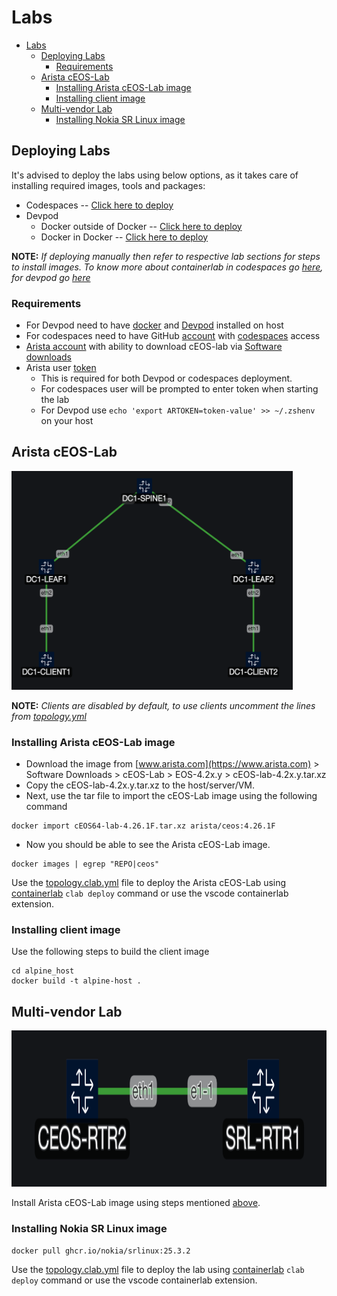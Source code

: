 # Labs

- [Labs](#labs)
  - [Deploying Labs](#deploying-labs)
    - [Requirements](#requirements)
  - [Arista cEOS-Lab](#arista-ceos-lab)
    - [Installing Arista cEOS-Lab image](#installing-arista-ceos-lab-image)
    - [Installing client image](#installing-client-image)
  - [Multi-vendor Lab](#multi-vendor-lab)
    - [Installing Nokia SR Linux image](#installing-nokia-sr-linux-image)

## Deploying Labs

It's advised to deploy the labs using below options, as it takes care of installing required images, tools and packages:

- Codespaces -- [Click here to deploy](https://codespaces.new/UchihaItachiSama/openconfig_labs/tree/update-labs?quickstart=1&devcontainer_path=.devcontainer%2Fdocker-in-docker%2Fdevcontainer.json)
- Devpod
  - Docker outside of Docker -- [Click here to deploy](https://devpod.sh/open#https://github.com/UchihaItachiSama/openconfig_labs/tree/update-labs)
  - Docker in Docker -- [Click here to deploy](https://devpod.sh/open#https://github.com/UchihaItachiSama/openconfig_labs/blob/update-labs/.devcontainer/docker-in-docker/devcontainer.json)

**NOTE:** *If deploying manually then refer to respective lab sections for steps to install images. To know more about containerlab in codespaces go [here](https://containerlab.dev/manual/codespaces/), for devpod go [here](https://containerlab.dev/macos/#devpod)*

### Requirements

- For Devpod need to have [docker](https://docs.docker.com/get-started/get-docker/) and [Devpod](https://devpod.sh/docs/getting-started/install) installed on host
- For codespaces need to have GitHub [account](https://github.com/signup) with [codespaces](https://github.com/features/codespaces) access
- [Arista account](https://www.arista.com/) with ability to download cEOS-lab via [Software downloads](https://www.arista.com/en/support/software-download)
- Arista user [token](https://www.arista.com/en/users/profile)
  - This is required for both Devpod or codespaces deployment.
  - For codespaces user will be prompted to enter token when starting the lab
  - For Devpod use `echo 'export ARTOKEN=token-value' >> ~/.zshenv` on your host

## Arista cEOS-Lab

<img src="../images/ceos-lab.png" width=450 height=350>

**NOTE:** *Clients are disabled by default, to use clients uncomment the lines from [topology.yml](../labs/arista-ceos/topology.clab.yml)*

### Installing Arista cEOS-Lab image

- Download the image from [www.arista.com](https://www.arista.com) > Software Downloads > cEOS-Lab > EOS-4.2x.y > cEOS-lab-4.2x.y.tar.xz
- Copy the cEOS-lab-4.2x.y.tar.xz to the host/server/VM.
- Next, use the tar file to import the cEOS-Lab image using the following command

```shell
docker import cEOS64-lab-4.26.1F.tar.xz arista/ceos:4.26.1F
```

- Now you should be able to see the Arista cEOS-Lab image.

```shell
docker images | egrep "REPO|ceos"
```

Use the [topology.clab.yml](../labs/arista-ceos/topology.clab.yml) file to deploy the Arista cEOS-Lab using [containerlab](https://containerlab.dev/cmd/deploy/) `clab deploy` command or use the vscode containerlab extension.

### Installing client image

Use the following steps to build the client image

```shell
cd alpine_host
docker build -t alpine-host .
```

## Multi-vendor Lab

<img src="../images/ceos-srl-lab.png" width=700 height=250>

Install Arista cEOS-Lab image using steps mentioned [above](#installing-arista-ceos-lab-image).

### Installing Nokia SR Linux image

```shell
docker pull ghcr.io/nokia/srlinux:25.3.2
```

Use the [topology.clab.yml](../labs/multi-vendor/topology.clab.yml) file to deploy the lab using [containerlab](https://containerlab.dev/cmd/deploy/) `clab deploy` command or use the vscode containerlab extension.
